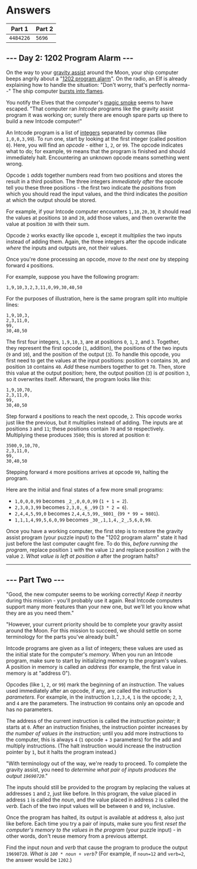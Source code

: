 # Answers

|   Part 1  | Part 2 |
|-----------|--------|
| `4484226` | `5696` |

## --- Day 2: 1202 Program Alarm ---

On the way to your [gravity assist](https://en.wikipedia.org/wiki/Gravity_assist) around the Moon, your ship computer beeps angrily about a "[1202 program alarm](https://www.hq.nasa.gov/alsj/a11/a11.landing.html#1023832)". On the radio, an Elf is already explaining how to handle the situation: "Don't worry, that's perfectly norma--" The ship computer [bursts into flames](https://en.wikipedia.org/wiki/Halt_and_Catch_Fire).

You notify the Elves that the computer's [magic smoke](https://en.wikipedia.org/wiki/Magic_smoke) seems to have escaped. "That computer ran _Intcode_ programs like the gravity assist program it was working on; surely there are enough spare parts up there to build a new Intcode computer!"

An Intcode program is a list of [integers](https://en.wikipedia.org/wiki/Integer) separated by commas (like `1,0,0,3,99`). To run one, start by looking at the first integer (called position `0`). Here, you will find an _opcode_ - either `1`, `2`, or `99`. The opcode indicates what to do; for example, `99` means that the program is finished and should immediately halt. Encountering an unknown opcode means something went wrong.

Opcode `1` _adds_ together numbers read from two positions and stores the result in a third position. The three integers _immediately after_ the opcode tell you these three positions - the first two indicate the _positions_ from which you should read the input values, and the third indicates the _position_ at which the output should be stored.

For example, if your Intcode computer encounters `1,10,20,30`, it should read the values at positions `10` and `20`, add those values, and then overwrite the value at position `30` with their sum.

Opcode `2` works exactly like opcode `1`, except it _multiplies_ the two inputs instead of adding them. Again, the three integers after the opcode indicate _where_ the inputs and outputs are, not their values.

Once you're done processing an opcode, _move to the next one_ by stepping forward `4` positions.

For example, suppose you have the following program:

    1,9,10,3,2,3,11,0,99,30,40,50

For the purposes of illustration, here is the same program split into multiple lines:

    1,9,10,3,
    2,3,11,0,
    99,
    30,40,50
    

The first four integers, `1,9,10,3`, are at positions `0`, `1`, `2`, and `3`. Together, they represent the first opcode (`1`, addition), the positions of the two inputs (`9` and `10`), and the position of the output (`3`). To handle this opcode, you first need to get the values at the input positions: position `9` contains `30`, and position `10` contains `40`. _Add_ these numbers together to get `70`. Then, store this value at the output position; here, the output position (`3`) is _at_ position `3`, so it overwrites itself. Afterward, the program looks like this:

    1,9,10,70,
    2,3,11,0,
    99,
    30,40,50
    

Step forward `4` positions to reach the next opcode, `2`. This opcode works just like the previous, but it multiplies instead of adding. The inputs are at positions `3` and `11`; these positions contain `70` and `50` respectively. Multiplying these produces `3500`; this is stored at position `0`:

    3500,9,10,70,
    2,3,11,0,
    99,
    30,40,50
    

Stepping forward `4` more positions arrives at opcode `99`, halting the program.

Here are the initial and final states of a few more small programs:

*   `1,0,0,0,99` becomes `_2_,0,0,0,99` (`1 + 1 = 2`).
*   `2,3,0,3,99` becomes `2,3,0,_6_,99` (`3 * 2 = 6`).
*   `2,4,4,5,99,0` becomes `2,4,4,5,99,_9801_` (`99 * 99 = 9801`).
*   `1,1,1,4,99,5,6,0,99` becomes `_30_,1,1,4,_2_,5,6,0,99`.

Once you have a working computer, the first step is to restore the gravity assist program (your puzzle input) to the "1202 program alarm" state it had just before the last computer caught fire. To do this, _before running the program_, replace position `1` with the value `12` and replace position `2` with the value `2`. _What value is left at position `0`_ after the program halts?

-----------------

## --- Part Two ---

"Good, the new computer seems to be working correctly! _Keep it nearby_ during this mission - you'll probably use it again. Real Intcode computers support many more features than your new one, but we'll let you know what they are as you need them."

"However, your current priority should be to complete your gravity assist around the Moon. For this mission to succeed, we should settle on some terminology for the parts you've already built."

Intcode programs are given as a list of integers; these values are used as the initial state for the computer's _memory_. When you run an Intcode program, make sure to start by initializing memory to the program's values. A position in memory is called an _address_ (for example, the first value in memory is at "address 0").

Opcodes (like `1`, `2`, or `99`) mark the beginning of an _instruction_. The values used immediately after an opcode, if any, are called the instruction's _parameters_. For example, in the instruction `1,2,3,4`, `1` is the opcode; `2`, `3`, and `4` are the parameters. The instruction `99` contains only an opcode and has no parameters.

The address of the current instruction is called the _instruction pointer_; it starts at `0`. After an instruction finishes, the instruction pointer increases by _the number of values in the instruction_; until you add more instructions to the computer, this is always `4` (`1` opcode + `3` parameters) for the add and multiply instructions. (The halt instruction would increase the instruction pointer by `1`, but it halts the program instead.)

"With terminology out of the way, we're ready to proceed. To complete the gravity assist, you need to _determine what pair of inputs produces the output `19690720`_."

The inputs should still be provided to the program by replacing the values at addresses `1` and `2`, just like before. In this program, the value placed in address `1` is called the _noun_, and the value placed in address `2` is called the _verb_. Each of the two input values will be between `0` and `99`, inclusive.

Once the program has halted, its output is available at address `0`, also just like before. Each time you try a pair of inputs, make sure you first _reset the computer's memory to the values in the program_ (your puzzle input) - in other words, don't reuse memory from a previous attempt.

Find the input _noun_ and _verb_ that cause the program to produce the output `19690720`. _What is `100 * noun + verb`?_ (For example, if `noun=12` and `verb=2`, the answer would be `1202`.)
